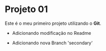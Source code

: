 # Projeto 01

Este é o meu primeiro projeto utilizando o **Git**.

- Adicionando modificação no Readme

- Adicionando nova Branch 'secondary'

